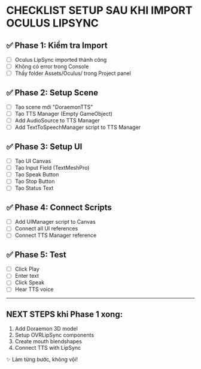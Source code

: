 # CHECKLIST SETUP SAU KHI IMPORT OCULUS LIPSYNC

## ✅ Phase 1: Kiểm tra Import
- [ ] Oculus LipSync imported thành công  
- [ ] Không có error trong Console
- [ ] Thấy folder Assets/Oculus/ trong Project panel

## ✅ Phase 2: Setup Scene
- [ ] Tạo scene mới "DoraemonTTS"
- [ ] Tạo TTS Manager (Empty GameObject)
- [ ] Add AudioSource to TTS Manager
- [ ] Add TextToSpeechManager script to TTS Manager

## ✅ Phase 3: Setup UI
- [ ] Tạo UI Canvas
- [ ] Tạo Input Field (TextMeshPro)
- [ ] Tạo Speak Button
- [ ] Tạo Stop Button  
- [ ] Tạo Status Text

## ✅ Phase 4: Connect Scripts
- [ ] Add UIManager script to Canvas
- [ ] Connect all UI references
- [ ] Connect TTS Manager reference

## ✅ Phase 5: Test
- [ ] Click Play
- [ ] Enter text
- [ ] Click Speak
- [ ] Hear TTS voice

---
## NEXT STEPS khi Phase 1 xong:
1. Add Doraemon 3D model
2. Setup OVRLipSync components
3. Create mouth blendshapes
4. Connect TTS with LipSync

✨ Làm từng bước, không vội!
